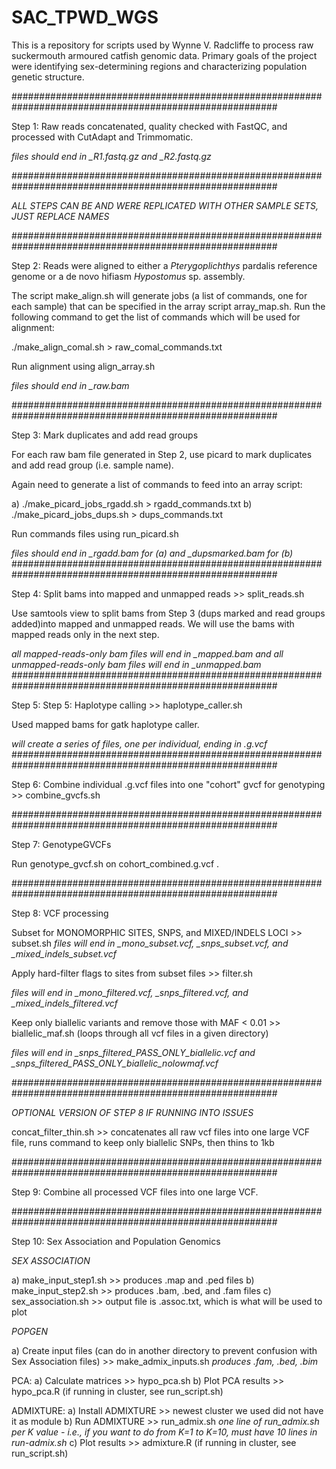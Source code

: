 # SAC_TPWD_WGS

This is a repository for scripts used by Wynne V. Radcliffe to process raw suckermouth armoured catfish genomic data. Primary goals of the project were identifying sex-determining regions and characterizing population genetic structure. 

########################################################################################################

Step 1: Raw reads concatenated, quality checked with FastQC, and processed with CutAdapt and Trimmomatic. 

*files should end in _R1.fastq.gz and _R2.fastq.gz*

########################################################################################################

*ALL STEPS CAN BE AND WERE REPLICATED WITH OTHER SAMPLE SETS, JUST REPLACE NAMES*

########################################################################################################

Step 2: Reads were aligned to either a *Pterygoplichthys* pardalis reference genome or a de novo hifiasm *Hypostomus* sp. assembly. 

The script make_align.sh will generate jobs (a list of commands, one for each sample) that can be specified in the array script array_map.sh. Run the following command to get the list of commands which will be used for alignment:

./make_align_comal.sh > raw_comal_commands.txt

Run alignment using align_array.sh

*files should end in _raw.bam*

########################################################################################################

Step 3: Mark duplicates and add read groups

For each raw bam file generated in Step 2, use picard to mark duplicates and add read group (i.e. sample name).

Again need to generate a list of commands to feed into an array script:

a) ./make_picard_jobs_rgadd.sh > rgadd_commands.txt
b) ./make_picard_jobs_dups.sh > dups_commands.txt

Run commands files using run_picard.sh

*files should end in _rgadd.bam for (a) and _dupsmarked.bam for (b)*
########################################################################################################

Step 4: Split bams into mapped and unmapped reads >> split_reads.sh

Use samtools view to split bams from Step 3 (dups marked and read groups added)into mapped and unmapped reads. We will use the bams with mapped reads only in the next step.

*all mapped-reads-only bam files will end in _mapped.bam and all unmapped-reads-only bam files will end in _unmapped.bam*
########################################################################################################

Step 5: Step 5: Haplotype calling >> haplotype_caller.sh

Used mapped bams for gatk haplotype caller.

*will create a series of files, one per individual, ending in .g.vcf*
########################################################################################################

Step 6: Combine individual .g.vcf files into one "cohort" gvcf for genotyping >> combine_gvcfs.sh

########################################################################################################

Step 7: GenotypeGVCFs 

Run genotype_gvcf.sh on cohort_combined.g.vcf . 

########################################################################################################

Step 8: VCF processing

Subset for MONOMORPHIC SITES, SNPS, and MIXED/INDELS LOCI >> subset.sh
*files will end in _mono_subset.vcf, _snps_subset.vcf, and _mixed_indels_subset.vcf*

Apply hard-filter flags to sites from subset files >> filter.sh

*files will end in _mono_filtered.vcf, _snps_filtered.vcf, and _mixed_indels_filtered.vcf*

Keep only biallelic variants and remove those with MAF < 0.01  >> biallelic_maf.sh (loops through all vcf files in a given directory)

*files will end in _snps_filtered_PASS_ONLY_biallelic.vcf and _snps_filtered_PASS_ONLY_biallelic_nolowmaf.vcf*

########################################################################################################

*OPTIONAL VERSION OF STEP 8 IF RUNNING INTO ISSUES*

concat_filter_thin.sh >> concatenates all raw vcf files into one large VCF file, runs command to keep only biallelic SNPs, then thins to 1kb 

########################################################################################################

Step 9: Combine all processed VCF files into one large VCF.

########################################################################################################

Step 10: Sex Association and Population Genomics 

*SEX ASSOCIATION*

a) make_input_step1.sh >> produces .map and .ped files
b) make_input_step2.sh >> produces .bam, .bed, and .fam files
c) sex_association.sh >> output file is .assoc.txt, which is what will be used to plot

*POPGEN*

a) Create input files (can do in another directory to prevent confusion with Sex Association files) >> make_admix_inputs.sh 
*produces .fam, .bed, .bim*

PCA: 
a) Calculate matrices >> hypo_pca.sh
b) Plot PCA results >> hypo_pca.R (if running in cluster, see run_script.sh)

ADMIXTURE:
a) Install ADMIXTURE >> newest cluster we used did not have it as module
b) Run ADMIXTURE >> run_admix.sh 
*one line of run_admix.sh per K value - i.e., if you want to do from K=1 to K=10, must have 10 lines in run-admix.sh*
c) Plot results >> admixture.R (if running in cluster, see run_script.sh)
